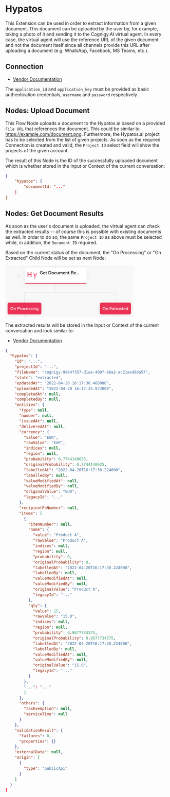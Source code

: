﻿# Hypatos

This Extension can be used in order to extract information from a given document. This document can be uploaded by the user by, for example, taking a photo of it and sending it to the Cognigy.AI virtual agent. In every case, the virtual agent will use the reference URL of the given document and not the document itself since all channels provide this URL after uploading a document (e.g. WhatsApp, Facebook, MS Teams, etc.).

## Connection

- [Vendor Documentation](https://hypatos.github.io/studio-api-docs/#section/Authentication)

The `application_id` and `application_key` must be provided as basic authentication credentials, `username` and `password` respectively.

## Nodes: Upload Document

This Flow Node uploads a document to the Hypatos.ai based on a provided `File URL` that references the document. This could be similar to https://example.com/document.png. Furthermore, the Hypatos.ai project has to be selected from the list of given projects. As soon as the required Connection is created and valid, the `Project ID` select field will show the projects of the given account.

The result of this Node is the ID of the successfully uploaded document which is whether stored in the Input or Context of the current conversation:

```json
{
    "hypatos": {
        "documentId: "..."
    }
}
```

## Nodes: Get Document Results

As soon as the user's document is uploaded, the virtual agent can check the extracted results -- of course this is possible with existing documents as well. In order to do so, the same `Project ID` as above must be selected while, in addition, the `Document ID` required.

Based on the current status of the document, the "On Processing" or "On Extracted" Child Node will be set as next Node:

<img src="./docs/hypatos-get-document-results-node-example.png" width="400" />

The extracted results will be stored in the Input or Context of the current conversation and look similar to:

- [Vendor Documentation](https://hypatos.github.io/studio-api-docs/#operation/getDocumentById)

```json
{
  "hypatos": {
    "id": "...",
    "projectId": "...",
    "fileName": "cognigy-9964f357-d1ae-490f-88a2-ac21eed8da57",
    "state": "extracted",
    "updatedAt": "2022-04-20 16:17:30.468000",
    "uploadedAt": "2022-04-20 16:17:25.973000",
    "completedAt": null,
    "completedBy": null,
    "entities": {
      "type": null,
      "number": null,
      "issuedAt": null,
      "deliveredAt": null,
      "currency": {
        "value": "EUR",
        "rawValue": "EUR",
        "indices": null,
        "region": null,
        "probability": 0.7744140625,
        "originalProbability": 0.7744140625,
        "labelledAt": "2022-04-20T16:17:30.224000",
        "labelledBy": null,
        "valueModifiedAt": null,
        "valueModifiedBy": null,
        "originalValue": "EUR",
        "legacyId": "..."
      },
      "recipientPoNumber": null,
      "items": [
        {
          "itemNumber": null,
          "name": {
            "value": "Product A",
            "rawValue": "Product A",
            "indices": null,
            "region": null,
            "probability": 0,
            "originalProbability": 0,
            "labelledAt": "2022-04-20T16:17:30.224000",
            "labelledBy": null,
            "valueModifiedAt": null,
            "valueModifiedBy": null,
            "originalValue": "Product A",
            "legacyId": "..."
          },
          "qty": {
            "value": 15,
            "rawValue": "15.0",
            "indices": null,
            "region": null,
            "probability": 0.9677734375,
            "originalProbability": 0.9677734375,
            "labelledAt": "2022-04-20T16:17:30.224000",
            "labelledBy": null,
            "valueModifiedAt": null,
            "valueModifiedBy": null,
            "originalValue": "15.0",
            "legacyId": "..."
          }
        },
        "...": "..."
        ]
      },
      "others": {
        "taxExemption": null,
        "serviceTime": null
      }
    },
    "validationResult": {
      "failures": 0,
      "properties": {}
    },
    "externalData": null,
    "origin": [
      {
        "type": "publicApi"
      }
    ]
  }
}
```